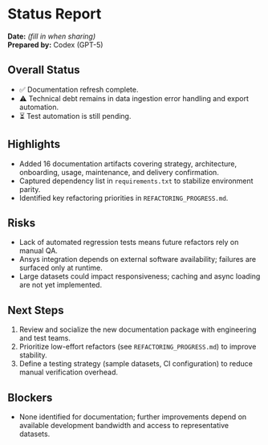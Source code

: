 # Status Report

**Date:** _(fill in when sharing)_  
**Prepared by:** Codex (GPT-5)

## Overall Status
- ✅ Documentation refresh complete.
- ⚠️ Technical debt remains in data ingestion error handling and export automation.
- ⏳ Test automation is still pending.

## Highlights
- Added 16 documentation artifacts covering strategy, architecture, onboarding, usage, maintenance, and delivery confirmation.
- Captured dependency list in `requirements.txt` to stabilize environment parity.
- Identified key refactoring priorities in `REFACTORING_PROGRESS.md`.

## Risks
- Lack of automated regression tests means future refactors rely on manual QA.
- Ansys integration depends on external software availability; failures are surfaced only at runtime.
- Large datasets could impact responsiveness; caching and async loading are not yet implemented.

## Next Steps
1. Review and socialize the new documentation package with engineering and test teams.
2. Prioritize low-effort refactors (see `REFACTORING_PROGRESS.md`) to improve stability.
3. Define a testing strategy (sample datasets, CI configuration) to reduce manual verification overhead.

## Blockers
- None identified for documentation; further improvements depend on available development bandwidth and access to representative datasets.
